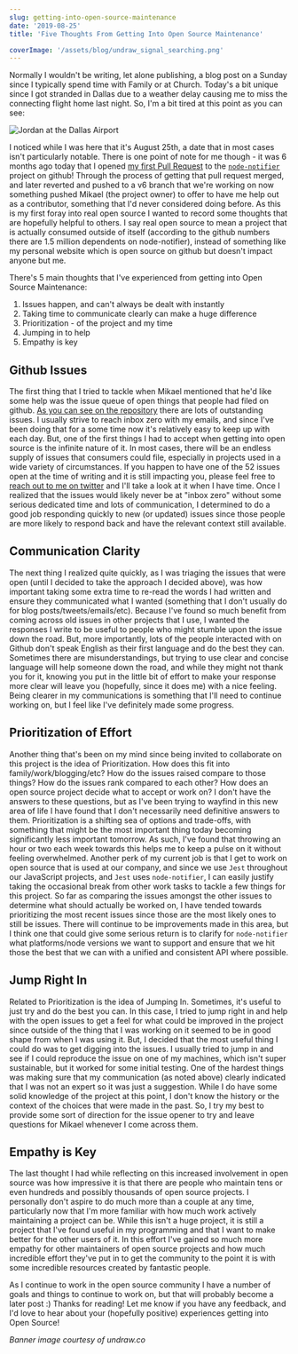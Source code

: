 ```yaml
---
slug: getting-into-open-source-maintenance
date: '2019-08-25'
title: 'Five Thoughts From Getting Into Open Source Maintenance'

coverImage: '/assets/blog/undraw_signal_searching.png'
---
```


Normally I wouldn't be writing, let alone publishing, a blog post on a Sunday
since I typically spend time with Family or at Church. Today's a bit unique
since I got stranded in Dallas due to a weather delay causing me to miss the
connecting flight home last night. So, I'm a bit tired at this point as you can
see:

![Jordan at the Dallas Airport](/assets/blog/getting-into-open-source-maintenance/at_the_airport_c.jpg)

I noticed while I was here that it's August 25th, a date that in most cases
isn't particularly notable. There is one point of note for me though - it was 6
months ago today that I opened
[my first Pull Request](https://github.com/mikaelbr/node-notifier/pull/271) to
the [`node-notifier`](https://github.com/mikaelbr/node-notifier/) project on
github! Through the process of getting that pull request merged, and later
reverted and pushed to a v6 branch that we're working on now something pushed
Mikael (the project owner) to offer to have me help out as a contributor,
something that I'd never considered doing before. As this is my first foray into
real open source I wanted to record some thoughts that are hopefully helpful to
others. I say real open source to mean a project that is actually consumed
outside of itself (according to the github numbers there are 1.5 million
dependents on node-notifier), instead of something like my personal website
which is open source on github but doesn't impact anyone but me.

There's 5 main thoughts that I've experienced from getting into Open Source
Maintenance:

1. Issues happen, and can't always be dealt with instantly
1. Taking time to communicate clearly can make a huge difference
1. Prioritization - of the project and my time
1. Jumping in to help
1. Empathy is key

## Github Issues

The first thing that I tried to tackle when Mikael mentioned that he'd like some
help was the issue queue of open things that people had filed on github.
[As you can see on the repository](https://github.com/mikaelbr/node-notifier/issues)
there are lots of outstanding issues. I usually strive to reach inbox zero with
my emails, and since I've been doing that for a some time now it's relatively
easy to keep up with each day. But, one of the first things I had to accept when
getting into open source is the infinite nature of it. In most cases, there will
be an endless supply of issues that consumers could file, especially in projects
used in a wide variety of circumstances. If you happen to have one of the 52
issues open at the time of writing and it is still impacting you, please feel
free to [reach out to me on twitter](https://twitter.com/jnielson94) and I'll
take a look at it when I have time. Once I realized that the issues would likely
never be at "inbox zero" without some serious dedicated time and lots of
communication, I determined to do a good job responding quickly to new (or
updated) issues since those people are more likely to respond back and have the
relevant context still available.

## Communication Clarity

The next thing I realized quite quickly, as I was triaging the issues that were
open (until I decided to take the approach I decided above), was how important
taking some extra time to re-read the words I had written and ensure they
communicated what I wanted (something that I don't usually do for blog
posts/tweets/emails/etc). Because I've found so much benefit from coming across
old issues in other projects that I use, I wanted the responses I write to be
useful to people who might stumble upon the issue down the road. But, more
importantly, lots of the people interacted with on Github don't speak English as
their first language and do the best they can. Sometimes there are
misunderstandings, but trying to use clear and concise language will help
someone down the road, and while they might not thank you for it, knowing you
put in the little bit of effort to make your response more clear will leave you
(hopefully, since it does me) with a nice feeling. Being clearer in my
communications is something that I'll need to continue working on, but I feel
like I've definitely made some progress.

## Prioritization of Effort

Another thing that's been on my mind since being invited to collaborate on this
project is the idea of Prioritization. How does this fit into
family/work/blogging/etc? How do the issues raised compare to those things? How
do the issues rank compared to each other? How does an open source project
decide what to accept or work on? I don't have the answers to these questions,
but as I've been trying to wayfind in this new area of life I have found that I
don't necessarily need definitive answers to them. Prioritization is a shifting
sea of options and trade-offs, with something that might be the most important
thing today becoming significantly less important tomorrow. As such, I've found
that throwing an hour or two each week towards this helps me to keep a pulse on
it without feeling overwhelmed. Another perk of my current job is that I get to
work on open source that is used at our company, and since we use `Jest`
throughout our JavaScript projects, and `Jest` uses `node-notifier`, I can
easily justify taking the occasional break from other work tasks to tackle a few
things for this project. So far as comparing the issues amongst the other issues
to determine what should actually be worked on, I have tended towards
prioritizing the most recent issues since those are the most likely ones to
still be issues. There will continue to be improvements made in this area, but I
think one that could give some serious return is to clarify for `node-notifier`
what platforms/node versions we want to support and ensure that we hit those the
best that we can with a unified and consistent API where possible.

## Jump Right In

Related to Prioritization is the idea of Jumping In. Sometimes, it's useful to
just try and do the best you can. In this case, I tried to jump right in and
help with the open issues to get a feel for what could be improved in the
project since outside of the thing that I was working on it seemed to be in good
shape from when I was using it. But, I decided that the most useful thing I
could do was to get digging into the issues. I usually tried to jump in and see
if I could reproduce the issue on one of my machines, which isn't super
sustainable, but it worked for some initial testing. One of the hardest things
was making sure that my communication (as noted above) clearly indicated that I
was not an expert so it was just a suggestion. While I do have some solid
knowledge of the project at this point, I don't know the history or the context
of the choices that were made in the past. So, I try my best to provide some
sort of direction for the issue opener to try and leave questions for Mikael
whenever I come across them.

## Empathy is Key

The last thought I had while reflecting on this increased involvement in open
source was how impressive it is that there are people who maintain tens or even
hundreds and possibly thousands of open source projects. I personally don't
aspire to do much more than a couple at any time, particularly now that I'm more
familiar with how much work actively maintaining a project can be. While this
isn't a huge project, it is still a project that I've found useful in my
programming and that I want to make better for the other users of it. In this
effort I've gained so much more empathy for other maintainers of open source
projects and how much incredible effort they've put in to get the community to
the point it is with some incredible resources created by fantastic people.

As I continue to work in the open source community I have a number of goals and
things to continue to work on, but that will probably become a later post :)
Thanks for reading! Let me know if you have any feedback, and I'd love to hear
about your (hopefully positive) experiences getting into Open Source!

_Banner image courtesy of undraw.co_
